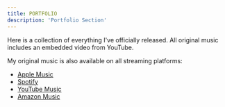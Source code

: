 ```yaml
---
title: PORTFOLIO
description: 'Portfolio Section'
---
```


Here is a collection of everything I've officially released. All original music includes an embedded video from YouTube.

My original music is also available on all streaming platforms:

- [Apple Music](https://music.apple.com/us/artist/dorrel-redmond/1606677327)
- [Spotify](https://open.spotify.com/artist/3CRJJnYhQXumwKvbQLl215)
- [YouTube Music](https://www.youtube.com/channel/UCBMt4IJpIJ2rq3tMTMRnfOw)
- [Amazon Music](https://music.amazon.com/artists/B09R1PV2Q6/dorrel-redmond)
